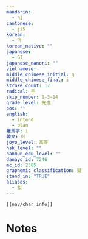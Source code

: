 ```yaml
---
mandarin:
  - nǐ
cantonese:
  - ji5
korean:
  - 의
korean_native: ""
japanese:
  - GI
japanese_nanori: ""
vietnamese:
middle_chinese_initial: ŋ
middle_chinese_final: ɨ
stroke_count: 17
radical: 手
skip_number: 1-3-14
grade_level: 先進
pos: ""
english:
  - intend
  - plan
羅馬字: i
韓文: 이
joyo_level: 高等
hsk_level: ""
hanmun_edu_level: ""
danayo_id: 7246
mc_id: 2385
graphemic_classification: 疑
stand_in: "TRUE"
aliases:
  - 拟
---
```

```meta-bind-embed
[[nav/char_info]]
```

# Notes
